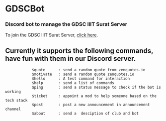 # GDSCBot

### Discord bot to manage the GDSC IIIT Surat Server

To join the GDSC IIIT Surat Server, [click here](https://discord.gg/bkkpEbS9xb).


## Currently it supports the following commands, have fun with them in our Discord server.

```
            $quote      : send a random quote from zenquotes.io
            $motivate   : send a random quote zenquotes.io
            $hello      : A test command for interaction
            $help       : send a list of commands
            $ping       : send a status message to check if the bot is working
            $ticket     : appoint a mod to help someone based on the tech stack
            $post       : post a new announcement in announcement channel
            $about      : send a  desciption of club and bot
```
